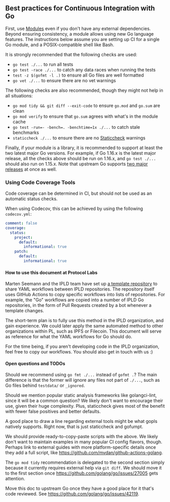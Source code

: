 ## Best practices for Continuous Integration with Go

First, use [Modules](https://golang.org/ref/mod) even if you don't have any
external dependencies. Beyond ensuring consistency, a module allows using new Go
language features. The instructions below assume you are setting up CI for a
single Go module, and a POSIX-compatible shell like Bash.

It is strongly recommended that the following checks are used:

* `go test ./...` to run all tests
* `go test -race ./...` to catch any data races when running the tests
* `test -z $(gofmt -l .)` to ensure all Go files are well formatted
* `go vet ./...` to ensure there are no vet warnings

The following checks are also recommended, though they might not help in all
situations:

* `go mod tidy && git diff --exit-code` to ensure `go.mod` and `go.sum` are clean
* `go mod verify` to ensure that `go.sum` agrees with what's in the module cache
* `go test -run=- -bench=. -benchtime=1x ./...` to catch stale benchmarks
* `staticcheck ./...` to ensure there are no [Staticcheck](https://staticcheck.io/) warnings

Finally, if your module is a library, it is recommended to support at least the
two latest major Go versions. For example, if Go 1.16.x is the latest major
release, all the checks above should be run on 1.16.x, and `go test ./...`
should also run on 1.15.x. Note that upstream Go supports
[two major releases](https://github.com/golang/go/wiki/Go-Release-Cycle#release-maintenance)
at once as well.

### Using Code Coverage Tools

Code coverage can be determined in CI, but should not be used as an automatic status checks.

When using Codecov, this can be achieved by using the following `codecov.yml`:

```yml
comment: false
coverage:
  status:
    project:
      default:
        informational: true
    patch:
      default:
        informational: true
```

#### How to use this document at Protocol Labs

Marten Seemann and the IPLD team have set up [a template repository](https://github.com/ipld/.github)
to share YAML workflows between IPLD repositories. The repository itself
uses GitHub Actions to copy specific workflows into lists of repositories. For
example, the "Go" workflows are copied into a number of IPLD Go repositories, in
the form of Pull Requests created by a bot whenever a template changes.

The short-term plan is to fully use this method in the IPLD organization, and
gain experience. We could later apply the same automated method to other
organizations within PL, such as IPFS or Filecoin. This document will serve as
reference for what the YAML workflows for Go should do.

For the time being, if you aren't developing code in the IPLD organization, feel
free to copy our workflows. You should also get in touch with us :)

#### Open questions and TODOs

Should we recommend using `go fmt ./...` instead of `gofmt .`? The main
difference is that the former will ignore any files not part of `./...`, such as
Go files behind `testdata/` or `_ignored`.

Should we mention popular static analysis frameworks like golangci-lint, since
it will be a common question? We likely don't want to encourage their use, given
their huge complexity. Plus, staticcheck gives most of the benefit with fewer
false positives and better defaults.

A good place to draw a line regarding external tools might be what gopls
natively supports. Right now, that is just staticcheck and gofumpt.

We should provide ready-to-copy-paste scripts with the above. We likely don't
want to maintain examples in many popular CI config flavors, though. Perhaps
link to external guides with more platform-specific details once they add a full
script, like https://github.com/mvdan/github-actions-golang.

The `go mod tidy` recommendation is delegated to the second section simply
because it currently requires external help via `git diff`. We should move it to
the first section once https://github.com/golang/go/issues/27005 gets attention.

Move this doc to upstream Go once they have a good place for it that's code
reviewed. See https://github.com/golang/go/issues/42119.
